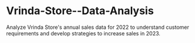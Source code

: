 # Vrinda-Store--Data-Analysis
Analyze Vrinda Store's annual sales data for 2022 to understand customer requirements and develop strategies to increase sales in 2023.
